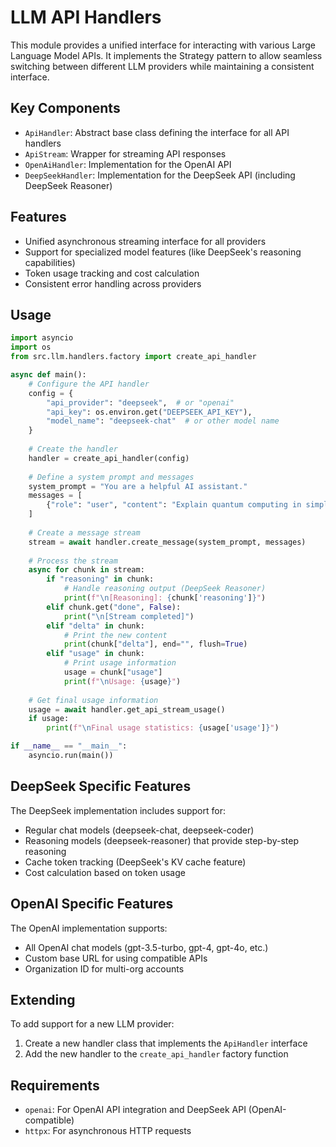 # LLM API Handlers

This module provides a unified interface for interacting with various Large Language Model APIs. It implements the Strategy pattern to allow seamless switching between different LLM providers while maintaining a consistent interface.

## Key Components

- `ApiHandler`: Abstract base class defining the interface for all API handlers
- `ApiStream`: Wrapper for streaming API responses
- `OpenAiHandler`: Implementation for the OpenAI API
- `DeepSeekHandler`: Implementation for the DeepSeek API (including DeepSeek Reasoner)

## Features

- Unified asynchronous streaming interface for all providers
- Support for specialized model features (like DeepSeek's reasoning capabilities)
- Token usage tracking and cost calculation
- Consistent error handling across providers

## Usage

```python
import asyncio
import os
from src.llm.handlers.factory import create_api_handler

async def main():
    # Configure the API handler
    config = {
        "api_provider": "deepseek",  # or "openai"
        "api_key": os.environ.get("DEEPSEEK_API_KEY"),
        "model_name": "deepseek-chat"  # or other model name
    }
    
    # Create the handler
    handler = create_api_handler(config)
    
    # Define a system prompt and messages
    system_prompt = "You are a helpful AI assistant."
    messages = [
        {"role": "user", "content": "Explain quantum computing in simple terms."}
    ]
    
    # Create a message stream
    stream = await handler.create_message(system_prompt, messages)
    
    # Process the stream
    async for chunk in stream:
        if "reasoning" in chunk:
            # Handle reasoning output (DeepSeek Reasoner)
            print(f"\n[Reasoning]: {chunk['reasoning']}")
        elif chunk.get("done", False):
            print("\n[Stream completed]")
        elif "delta" in chunk:
            # Print the new content
            print(chunk["delta"], end="", flush=True)
        elif "usage" in chunk:
            # Print usage information
            usage = chunk["usage"]
            print(f"\nUsage: {usage}")
    
    # Get final usage information
    usage = await handler.get_api_stream_usage()
    if usage:
        print(f"\nFinal usage statistics: {usage['usage']}")

if __name__ == "__main__":
    asyncio.run(main())
```

## DeepSeek Specific Features

The DeepSeek implementation includes support for:

- Regular chat models (deepseek-chat, deepseek-coder)
- Reasoning models (deepseek-reasoner) that provide step-by-step reasoning
- Cache token tracking (DeepSeek's KV cache feature)
- Cost calculation based on token usage

## OpenAI Specific Features

The OpenAI implementation supports:

- All OpenAI chat models (gpt-3.5-turbo, gpt-4, gpt-4o, etc.)
- Custom base URL for using compatible APIs
- Organization ID for multi-org accounts

## Extending

To add support for a new LLM provider:

1. Create a new handler class that implements the `ApiHandler` interface
2. Add the new handler to the `create_api_handler` factory function

## Requirements

- `openai`: For OpenAI API integration and DeepSeek API (OpenAI-compatible)
- `httpx`: For asynchronous HTTP requests
